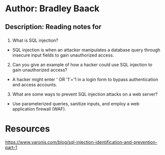 # Author: Bradley Baack

## Description: Reading notes for

### 


1) What is SQL injection?
  - SQL injection is when an attacker manipulates a database query through insecure input fields to gain unauthorized access.
2) Can you give an example of how a hacker could use SQL injection to gain unauthorized access?
  - A hacker might enter ' OR '1'='1 in a login form to bypass authentication and access accounts.
3) What are some ways to prevent SQL injection attacks on a web server?
  - Use parameterized queries, sanitize inputs, and employ a web application firewall (WAF).

# Resources
https://www.varonis.com/blog/sql-injection-identification-and-prevention-part-1
